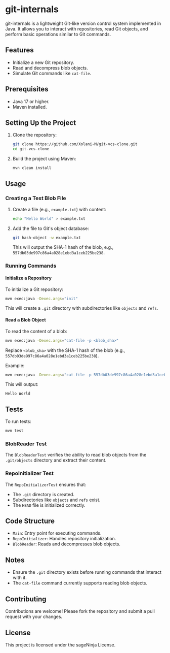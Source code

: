 # git-internals

git-internals is a lightweight Git-like version control system implemented in Java. It allows you to interact with repositories, read Git objects, and perform basic operations similar to Git commands.

## Features
- Initialize a new Git repository.
- Read and decompress blob objects.
- Simulate Git commands like `cat-file`.

## Prerequisites
- Java 17 or higher.
- Maven installed.

## Setting Up the Project

1. Clone the repository:
   ```bash
   git clone https://github.com/Xolani-M/git-vcs-clone.git
   cd git-vcs-clone
   ```

2. Build the project using Maven:
   ```bash
   mvn clean install
   ```

## Usage

### Creating a Test Blob File
1. Create a file (e.g., `example.txt`) with content:
   ```bash
   echo "Hello World" > example.txt
   ```

2. Add the file to Git's object database:
   ```bash
   git hash-object -w example.txt
   ```
   This will output the SHA-1 hash of the blob, e.g., `557db03de997c86a4a028e1ebd3a1ceb225be238`.

### Running Commands

#### Initialize a Repository
To initialize a Git repository:
```bash
mvn exec:java -Dexec.args="init"
```
This will create a `.git` directory with subdirectories like `objects` and `refs`.

#### Read a Blob Object
To read the content of a blob:
```bash
mvn exec:java -Dexec.args="cat-file -p <blob_sha>"
```
Replace `<blob_sha>` with the SHA-1 hash of the blob (e.g., `557db03de997c86a4a028e1ebd3a1ceb225be238`).

Example:
```bash
mvn exec:java -Dexec.args="cat-file -p 557db03de997c86a4a028e1ebd3a1ceb225be238"
```
This will output:
```text
Hello World
```

## Tests

To run tests:
```bash
mvn test
```

### BlobReader Test
The `BlobReaderTest` verifies the ability to read blob objects from the `.git/objects` directory and extract their content.

### RepoInitializer Test
The `RepoInitializerTest` ensures that:
- The `.git` directory is created.
- Subdirectories like `objects` and `refs` exist.
- The `HEAD` file is initialized correctly.

## Code Structure

- `Main`: Entry point for executing commands.
- `RepoInitializer`: Handles repository initialization.
- `BlobReader`: Reads and decompresses blob objects.

## Notes
- Ensure the `.git` directory exists before running commands that interact with it.
- The `cat-file` command currently supports reading blob objects.

## Contributing
Contributions are welcome! Please fork the repository and submit a pull request with your changes.

## License
This project is licensed under the sageNinja License.
